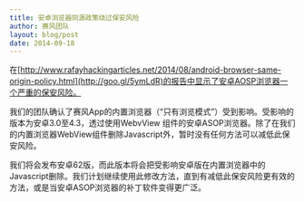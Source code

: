 ```yaml
---
title: 安卓浏览器同源政策绕过保安风险
author: 赛风团队
layout: blog/post
date: 2014-09-18
---
```



在[http://www.rafayhackingarticles.net/2014/08/android-browser-same-origin-policy.html](http://goo.gl/5ymLdR)的报告中显示了安卓AOSP浏览器一个严重的保安风险。

我们的团队确认了赛风App的内置浏览器（“只有浏览模式”）受到影响。受影响的版本为安卓3.0至4.3，透过使用WebvView 组件的安卓ASOP浏览器。除了在我们的内置浏览器WebView组件删除Javascript外，暂时没有任何方法可以减低此保安风险。

我们将会发布安卓62版，而此版本将会把受影响安卓版在内置浏览器中的Javascript删除。我们计划继续使用此修改方法，直到有减低此保安风险更有效的方法，或是当安卓ASOP浏览器的补丁软件变得更广泛。

